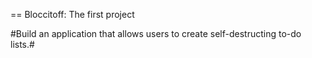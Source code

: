 == Bloccitoff: The first project 

#Build an application that allows users to create self-destructing to-do lists.#
